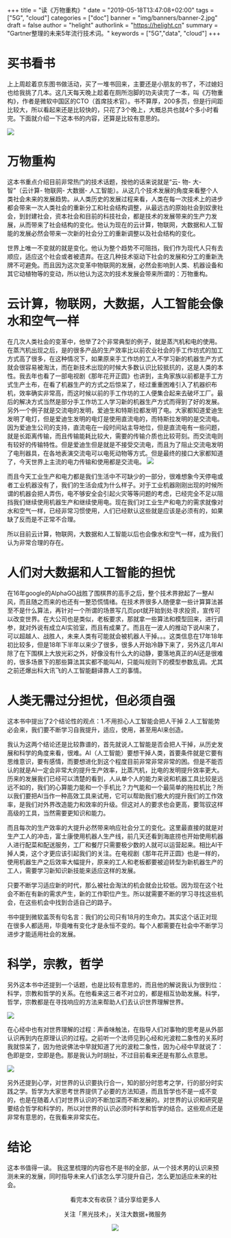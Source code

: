+++
title = "读《万物重构》"
date = "2019-05-18T13:47:08+02:00"
tags = ["5G", "cloud"]
categories = ["doc"]
banner = "img/banners/banner-2.jpg"
draft = false
author = "helight"
authorlink = "https://helight.cn"
summary = "Gartner整理的未来5年流行技术词。"
keywords = ["5G","data", "cloud"]
+++

# 买书看书
上上周趁着京东图书做活动，买了一堆书回来，主要还是小朋友的书了，不过媳妇也给我挑了几本。这几天每天晚上趁着在厕所泡脚的功夫读完了一本，叫《万物重构》，作者是微软中国区的CTO（首席技术官）。书不算厚，200多页，但是行间距比较大，所以看起来还是比较快的，只花了3个晚上，大概总共也就4个多小时看完。下面就介绍一下这本书的内容，还算是比较有意思的。

![](../datamore/201901imgs/1.jpg)

# 万物重构
这本书重点介绍目前非常热门的技术话题，按他的话来说就是“云- 物- 大- 智”（云计算- 物联网- 大数据- 人工智能）。从这几个技术发展的角度来看整个人类社会未来的发展趋势。从人类历史的发展过程来看，人类在每一次技术上的进步都会带来一次人类社会的重新分工和社会结构调整，从最远古的原始社会到奴隶社会，到封建社会，资本社会和目前的科技社会，都是技术的发展带来的生产力发展，从而带来了社会结构的变化。他认为现在的云计算，物联网，大数据和人工智能的发展必然会带来一次新的社会分工的重新调整以及社会结构的变化。

世界上唯一不变就的就是变化。他认为整个趋势不可阻挡，我们作为现代人只有去顺应，适应这个社会或者被遗弃。在这几种技术驱动下社会的发展和分工的重新洗牌不可避免。而且因为这次变革中物联网的发展，必然会影响到人类、机器设备和其它动植物等的变动，所以他认为这次的技术发展会带来所谓的：万物重构。

# 云计算，物联网，大数据，人工智能会像水和空气一样
在几次人类社会的变革中，他举了2个非常典型的例子，就是蒸汽机和电的使用。在蒸汽机出现之后，是的很多产品的生产效率比以前农业社会的手工作坊式的加工方式高了很多，在这种情况下，如果原来手工作坊的工人不学习新的机器生产方式就会很容易被淘汰，而在新技术出现的时候大多数认识比较抵抗的，这是人类的本性。我去年也看了一部电视剧《那年花开正圆》也讲到，主角家族以前都是手工方式生产土布，在看了机器生产的方式之后惊呆了，经过重重困难引入了机器织布机，效率确实非常高，而这时候以前的手工作坊的工人便集合起来去破坏工厂。最后的解决方式当然是部分手工作坊工人学习新的机器生产方式而得到了好的发展。另外一个例子就是交流电的发明，爱迪生和特斯拉都发明了电。大家都知道爱迪生发明了电灯，但是爱迪生发明的电灯是使用直流电的，而特斯拉发明的是交流电。因为爱迪生公司的支持，直流电在一段时间站主导地位，但是直流电有一些问题，就是长距离传输，而且传输能耗比较大，需要的传输介质也比较苛刻。而交流电则有较好的传输特性。但是爱迪生但是就是不接受交流电，而且为了阻止交流电发明了电刑器具，在各地表演交流电可以电死动物等方式。但是最终的接口大家都知道了，今天世界上主流的电力传输和使用都是交流电。
![](../datamore/201901imgs/2.jpg)

而且今天工业生产和电力都是我们生活中不可缺少的一部分，很难想象今天停电或者工业机器没有了，我们的生活会成为什么样子。对于工业机器刚刚出现的时候所谓的机器会把人弄伤，电不够安全会引起火灾等等问题的考虑，已经完全不足以阻挡我们继续使用机器生产和继续使用电。现在我们对工业生产和电力的需求就像对水和空气一样，已经非常习惯使用，人们已经默认这些就是应该是必须有的，如果缺了反而是不正常不合理。

所以目前云计算，物联网，大数据和人工智能以后也会像水和空气一样，成为我们认为非常合理的存在。

# 人们对大数据和人工智能的担忧
在16年google的AlphaGO战胜了围棋界的高手之后，整个技术界掀起了一整AI风，而且随之而来的也还有一整恐慌情绪。在技术界很多人随便拿一些计算算法甚至不是什么算法，再针对一个所谓的场景写几页ppt就开始到处寻求投资，宣传可以改变世界。在大公司也是类似，老板要求，那就拿一些算法和模型回来，进行调参，就对外说有成立AI实验室，而且有成果了。而且在一波人的推动下说AI来了，可以超越人、战胜人，未来人类有可能就会被机器人干掉。。。这类信息在17年18年初比较多，但是18年下半年以来少了很多，很多人开始冷静下来了，另外这几年AI除了在下围棋上大放光彩之外，好像没有什么大的动静，要落地真正的AI还是很难的，很多场景下的那些算法其实都不能叫AI，只能叫规则下的模型参数乱调。尤其之前还爆出科大讯飞的人工智能翻译靠人工的事情。

# 人类无需过分担忧，但必须自强
这本书中提出了2个结论性的观点：1.不用担心人工智能会把人干掉 2.人工智能势必会来，我们要不断学习自我提升，适应，使用，甚至用AI来创造。

我认为这两个结论还是比较靠谱的，首先就说人工智能是否会把人干掉，从历史发展和科学的角度来看，很难。AI（人工智能）要想干掉人类，首要条件就是它要有思维意识，要有感情，而要想进化到这个程度目前非常非常非常的困。但是不能否认的就是AI一定会非常大的提升生产效率，比蒸汽机，比电的发明提升效率更大。历来的发展我们已经可以清楚的看到，人从单个人的能力来说和机器工具比较是远远不如的，我们的心算能力能和一个手机比？力气能和一个最简单的拖拉机比？所以我们要把AI当作一种高效工具来试用，它可以帮助我们极大的提升我们的工作效率，是我们对外界改造能力和效率的升级。但这对人的要求也会更高，要驾驭这样高级的工具，当然需要更知识和能力。

而且每次的生产效率的大提升必然带来响应社会分工的变化。这里最直接的就是对生产工人的冲击，富士康使用机器人生产线，前几天还看到海底捞也开始使用机器人进行配菜和配送服务，工厂和餐厅只需要极少数的人就可以运营起来。相比AI干掉人类，这个才更应该引起我们的关注。在电视剧《那年花开正圆》也是一样的，使用机器生产之后效率大幅提升，原来的工人和老板都要被迫转型为新机器生产的工人，需要学习新知识新技能来适应这样的发展。

只要不断学习适应新的时代，那么被社会淘汰的机会就会比较低。因为现在这个社会不断在有新的需求产生，新的工作职位产生。所以就需要不断的学习寻找这些机会，在这些机会中找到合适自己的路子。

书中提到微软盖茨有句名言：我们的公司只有18月的生命力。其实这个话正对现在很多人都适用，毕竟唯有变化才是永恒不变的。每个人都需要在社会中不断学习进步才能适用社会的发展。

# 科学，宗教，哲学
另外这本书中还提到一个话题，也是比较有意思的，而且他的解说我认为很到位：科学，宗教和哲学的关系。在他看来这三者不对立的，都是相互协助发展。科学，哲学，宗教都是在寻找响应的方法来帮助人们去认识世界理解世界。

![](../datamore/201901imgs/3.jpg)

在心经中也有对世界理解的过程：声香味触法，在指导人们对事物的思考是从外部认识再到内在原理认识的过程。之前听一个法师见到心经和光波粒二象性的关系时我就惊呆了，因为他说佛法中早就知道了光的波粒二象性，因为心经中早就说了：色即是空，空即是色。那是我认为时胡扯，不过目前看来还是有那么点意思。

![](../datamore/201901imgs/4.jpg)

另外还提到心学，对世界的认识要执行合一，知的部分时思考之学，行的部分时实践之学。哲学为大家思考世界提供了必要的方法知道，而且哲学也不是一成不变的，也是在随着人们对世界认识的不断加深而不断发展的。对世界的认识和研究是要结合哲学和科学的，所以对世界的认识必须时科学和哲学的结合。这些观点还是非常有意思的，在我看来非常实在。

# 结论
这本书值得一读。
我这里梳理的内容也不是书的全部，从一个技术男的认识来预测未来的发展，同时指导未来人们该怎么学习提升自己，怎么更加适应未来的社会。

<center>
看完本文有收获？请分享给更多人

关注「黑光技术」，关注大数据+微服务

![](/img/qrcode_helight_tech.jpg)
</center>